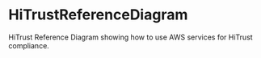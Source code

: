# HiTrustReferenceDiagram
HiTrust Reference Diagram showing how to use AWS services for HiTrust compliance.
